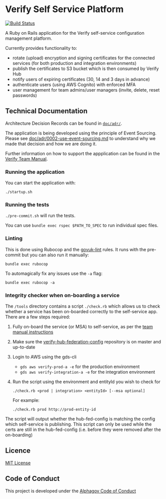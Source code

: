 # Verify Self Service Platform

[![Build Status](https://travis-ci.org/alphagov/verify-self-service.svg?branch=master)](https://travis-ci.org/alphagov/verify-self-service)

A Ruby on Rails application for the Verify self-service configuration management
platform.

Currently provides functionality to:
* rotate (upload) encryption and signing certificates for the connected services (for both production and integration environments)
* publish the certificates to S3 bucket which is then consumed by Verify Hub
* notify users of expiring certificates (30, 14 and 3 days in advance)
* authenticate users (using AWS Cognito) with enforced MFA
* user management for team admins/user managers (invite, delete, reset passwords)

## Technical Documentation

Architecture Decision Records can be found in [`doc/adr/`](doc/adr/).

The application is being developed using the principle of Event Sourcing. Please
see [doc/adr/0002-use-event-sourcing.md](doc/adr/0002-use-event-sourcing.md) to
understand why we made that decision and how we are doing it.

Further information on how to support the appplication can be found in the 
[Verify Team Manual](https://verify-team-manual.cloudapps.digital/documentation/support/#verify-self-service).

### Running the application

You can start the application with:

`./startup.sh`

### Running the tests

`./pre-commit.sh` will run the tests.

You can use `bundle exec rspec $PATH_TO_SPEC` to run individual spec files.

### Linting

This is done using Rubocop and the [govuk-lint](https://github.com/alphagov/govuk-lint) rules. It runs with the pre-commit but you can also run it manually:

`bundle exec rubocop`

To automagically fix any issues use the `-a` flag:

`bundle exec rubocop -a`

### Integrity checker when on-boarding a service

The `/tools` directory contains a script `./check.rb` which allows us to check whether a service
has been on-boarded correctly to the self-service app. There are a few steps required:

1. Fully on-board the service (or MSA) to self-service, as per the [team manual instructions](https://verify-team-manual.cloudapps.digital/documentation/support/self-service/onboard-new-service.html)
2. Make sure the [verify-hub-federation-config]() repository is on master and up-to-date
3. Login to AWS using the gds-cli
    - `gds aws verify-prod-a -e` for the production environment
    - `gds aws verify-integration-a -e` for the integration environment
4. Run the script using the environment and entityId you wish to check for

    `./check.rb <prod | integration> <entityId> [--msa optional]`

    For example:

    `./check.rb prod http://prod-entity-id`

The script will output whether the hub-fed-config is matching the config which self-service is publishing.
This script can only be used while the certs are still in the hub-fed-config (i.e. before they were removed after the on-boarding)

## Licence

[MIT License](LICENCE)

## Code of Conduct
This project is developed under the [Alphagov Code of Conduct](https://github.com/alphagov/code-of-conduct)
